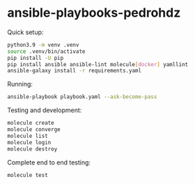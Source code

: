 # ansible-playbooks-pedrohdz

Quick setup:

```bash
python3.9 -m venv .venv
source .venv/bin/activate
pip install -U pip
pip install ansible ansible-lint molecule[docker] yamllint
ansible-galaxy install -r requirements.yaml
```

Running:

```bash
ansible-playbook playbook.yaml --ask-become-pass
```

Testing and development:

```bash
molecule create
molecule converge
molecule list
molecule login
molecule destroy
```

Complete end to end testing:

```bash
molecule test
```
